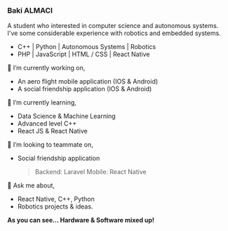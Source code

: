 ### Baki ALMACI

A student who interested in computer science and autonomous systems. I've some considerable experience with robotics and embedded systems.

  - C++ |  Python | Autonomous Systems | Robotics
  - PHP | JavaScript | HTML / CSS | React Native


🔭 I’m currently working on,
  - An aero flight mobile application (IOS & Android)
  - A social friendship application (IOS & Android)


🌱 I’m currently learning,
 - Data Science & Machine Learning
 - Advanced  level C++
 - React JS & React Native

👯 I’m looking to teammate on,
- Social friendship application
    >Backend: Laravel
    >Mobile: React Native


💬 Ask me about,
- React Native, C++, Python
- Robotics projects & ideas.

**As you can see... Hardware & Software mixed up!**
